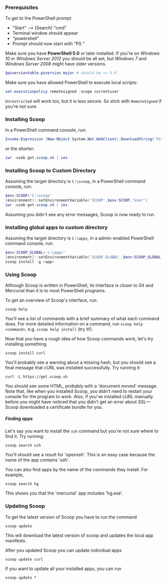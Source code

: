 ### Prerequisites
To get to the PowerShell prompt 
  * "Start" --> (Search) "cmd"
  * Terminal window should appear
  * "powershell"
  * Prompt should now start with "PS "

Make sure you have **PowerShell 5.0** or later installed. If you're on *Windows 10* or *Windows Server 2012* you should be all set, but *Windows 7* and *Windows Server 2008* might have older versions.

```powershell
$psversiontable.psversion.major # should be >= 5.0
```

Make sure you have allowed PowerShell to execute local scripts:

```powershell
set-executionpolicy remotesigned -scope currentuser
```

`Unrestricted` will work too, but it is less secure. So stick with `RemoteSigned` if you're not sure.

### Installing Scoop
In a PowerShell command console, run:

```powershell
Invoke-Expression (New-Object System.Net.WebClient).DownloadString('https://get.scoop.sh')
```
or the shorter:
```powershell
iwr -useb get.scoop.sh | iex
```

### Installing Scoop to Custom Directory
Assuming the target directory is `C:\scoop`, in a PowerShell command console, run:
```powershell
$env:SCOOP='C:\scoop'
[environment]::setEnvironmentVariable('SCOOP',$env:SCOOP,'User')
iwr -useb get.scoop.sh | iex
```

Assuming you didn't see any error messages, Scoop is now ready to run.

### Installing global apps to custom directory
Assuming the target directory is `C:\apps`, in a admin-enabled PowerShell command console, run:
```powershell
$env:SCOOP_GLOBAL='c:\apps'
[environment]::setEnvironmentVariable('SCOOP_GLOBAL',$env:SCOOP_GLOBAL,'Machine')
scoop install -g <app>
```

### Using Scoop
Although Scoop is written in PowerShell, its interface is closer to Git and Mercurial than it is to most PowerShell programs.

To get an overview of Scoop's interface, run:

    scoop help

You'll see a list of commands with a brief summary of what each command does. For more detailed information on a command, run `scoop help <command>`, e.g. `scoop help install` (try it!).

Now that you have a rough idea of how Scoop commands work, let's try installing something.

    scoop install curl

You'll probably see a warning about a missing hash, but you should see a final message that cURL was installed successfully. Try running it:

    curl -L https://get.scoop.sh

You should see some HTML, probably with a 'document moved' message. Note that, like when you installed Scoop, you didn't need to restart your console for the program to work. Also, if you've installed cURL manually before you might have noticed that you didn't get an error about SSL—Scoop downloaded a certificate bundle for you.

##### Finding apps
Let's say you want to install the `ssh` command but you're not sure where to find it. Try running:
    
    scoop search ssh

You'll should see a result for 'openssh'. This is an easy case because the name of the app contains 'ssh'.

You can also find apps by the name of the commands they install. For example,

    scoop search hg

This shows you that the 'mercurial' app includes 'hg.exe'.

### Updating Scoop
To get the latest version of Scoop you have to run the command

    scoop update

This will download the latest version of scoop and updates the local app manifests.

After you updated Scoop you can update individual apps

    scoop update curl

If you want to update all your installed apps, you can run

    scoop update *